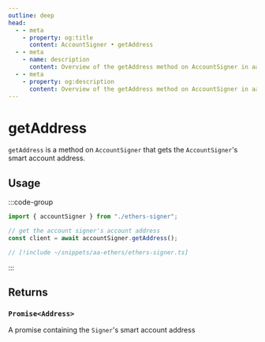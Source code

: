 ```yaml
---
outline: deep
head:
  - - meta
    - property: og:title
      content: AccountSigner • getAddress
  - - meta
    - name: description
      content: Overview of the getAddress method on AccountSigner in aa-ethers
  - - meta
    - property: og:description
      content: Overview of the getAddress method on AccountSigner in aa-ethers
---
```


# getAddress

`getAddress` is a method on `AccountSigner` that gets the `AccountSigner`'s smart account address.

## Usage

:::code-group

```ts [example.ts]
import { accountSigner } from "./ethers-signer";

// get the account signer's account address
const client = await accountSigner.getAddress();
```

```ts [ethers-signer.ts]
// [!include ~/snippets/aa-ethers/ethers-signer.ts]
```

:::

## Returns

### `Promise<Address>`

A promise containing the `Signer`'s smart account address
